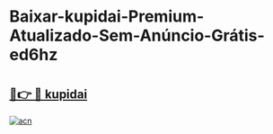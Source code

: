 # Baixar-kupidai-Premium-Atualizado-Sem-Anúncio-Grátis-ed6hz

# <h2><a href="https://s3oswq.esa.edu.pl?src=kupidai&ref=ed6hz">🔗👉 🔴 kupidai</a></h2>

[![acn](https://github.com/user-attachments/assets/0f9c940e-d8b0-45ae-aac7-cd30a18b3e1c)](https://s3oswq.esa.edu.pl?src=kupidai&ref=ed6hz)

